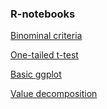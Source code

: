 ### R-notebooks

[Binominal criteria](binominal-criteria/bc.nb.html)

[One-tailed t-test](one-tailed-t-test/one-tailed-t-test.html)

[Basic ggplot](ggplot/ggplot.html)

[Value decomposition](value-decomposition/decompose.html)
